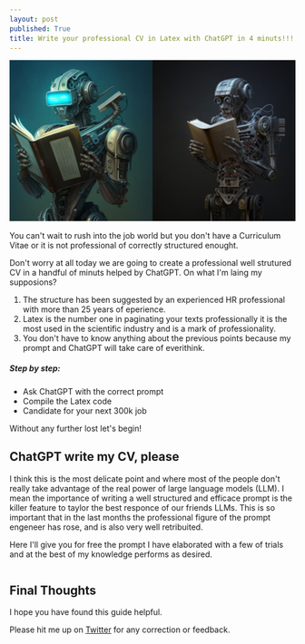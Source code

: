 ```yaml
---
layout: post
published: True
title: Write your professional CV in Latex with ChatGPT in 4 minuts!!!
---
```


<div class="img-div-any-width" markdown="0">
  <img src="/images/reading_robot.png" />
</div>

You can't wait to rush into the job world but you don't have a Curriculum Vitae or it is not professional of correctly structured enought.

Don't worry at all today we are going to create a professional well strutured CV in a handful of minuts helped by ChatGPT. On what I'm laing my supposions?

1) The structure has been suggested by an experienced HR professional with more than 25 years of eperience.
2) Latex is the number one in paginating your texts professionally it is the most used in the scientific industry and is a mark of professionality.
3) You don't have to know anything about the previous points because my prompt and ChatGPT will take care of everithink.

##### Step by step:
- Ask ChatGPT with the correct prompt
- Compile the Latex code
- Candidate for your next 300k job

Without any further lost let's begin!

<!--more-->

## ChatGPT write my CV, please

I think this is the most delicate point and where most of the people don't really take advantage of the real power of large language models (LLM). I mean the importance of writing a well structured and efficace prompt is the killer feature to taylor the best responce of our friends LLMs.
This is so important that in the last months the professional figure of the prompt engeneer has rose, and is also very well retribuited.

Here I'll give you for free the prompt I have elaborated with a few of trials and at the best of my knowledge performs as desired.

```txt

```

## Final Thoughts


I hope you have found this guide helpful. 

Please hit me up on <a href="https://twitter.com/Valeman100">Twitter</a> for any correction or feedback.
